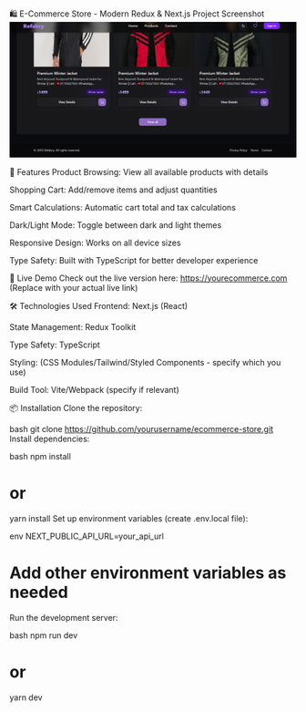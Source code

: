 🛍️ E-Commerce Store - Modern Redux & Next.js
Project Screenshot
![NextCart Screenshot](./public/screenshot.png)

🌟 Features
Product Browsing: View all available products with details

Shopping Cart: Add/remove items and adjust quantities

Smart Calculations: Automatic cart total and tax calculations

Dark/Light Mode: Toggle between dark and light themes

Responsive Design: Works on all device sizes

Type Safety: Built with TypeScript for better developer experience

🚀 Live Demo
Check out the live version here: https://yourecommerce.com
(Replace with your actual live link)

🛠️ Technologies Used
Frontend: Next.js (React)

State Management: Redux Toolkit

Type Safety: TypeScript

Styling: (CSS Modules/Tailwind/Styled Components - specify which you use)

Build Tool: Vite/Webpack (specify if relevant)

📦 Installation
Clone the repository:

bash
git clone https://github.com/yourusername/ecommerce-store.git
Install dependencies:

bash
npm install

# or

yarn install
Set up environment variables (create .env.local file):

env
NEXT_PUBLIC_API_URL=your_api_url

# Add other environment variables as needed

Run the development server:

bash
npm run dev

# or

yarn dev
